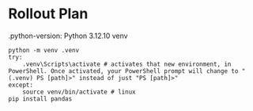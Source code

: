 # Rollout Plan 
.python-version: Python 3.12.10
venv
```
python -m venv .venv 
try:
    .venv\Scripts\activate # activates that new environment, in PowerShell. Once activated, your PowerShell prompt will change to "(.venv) PS [path]>" instead of just "PS [path]>"
except:
    source venv/bin/activate # linux
pip install pandas
```
